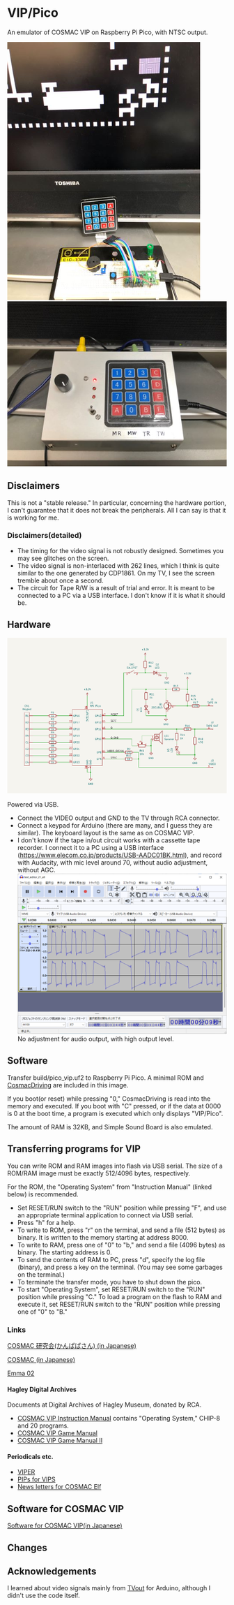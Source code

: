 # VIP/Pico

An emulator of COSMAC VIP on Raspberry Pi Pico, with NTSC output. 


![RoundUp](doc/roundup.jpg) ![Case](doc/case.jpg)


## Disclaimers

This is not a "stable release."
In particular, concerning the hardware portion, 
I can't guarantee that it does not break the peripherals. 
All I can say is that it is working for me. 


### Disclaimers(detailed)

- The timing for the video signal is not robustly designed. 
Sometimes you may see glitches on the screen. 
- The video signal is non-interlaced with 262 lines, 
which I think is quite similar to the one generated by CDP1861. 
On my TV, I see the screen tremble about once a second. 
- The circuit for Tape R/W is a result of trial and error. 
It is meant to be connected to a PC via a USB interface. 
I don't know if it is what it should be. 


## Hardware

![Schematic](doc/vip_pico_schematic.png)

Powered via USB. 

- Connect the VIDEO output and GND to the TV through RCA connector. 
- Connect a keypad for Arduino (there are many, and I guess they are similar). 
The keyboard layout is the same as on COSMAC VIP. 
- I don't know if the tape in/out circuit works with a cassette tape recorder. 
I connect it to a PC using a USB interface 
(https://www.elecom.co.jp/products/USB-AADC01BK.html), 
and record with Audacity, 
with mic level around 70, without audio adjustment, without AGC. 
![Recording](doc/screenshot_audacity.png)
No adjustment for audio output, with high output level. 


## Software

Transfer build/pico_vip.uf2 to Raspberry Pi Pico. 
A minimal ROM and 
[CosmacDriving](https://github.com/AutomaticComputer/CosmacDriving) 
are included in this image. 

If you boot(or reset) while pressing "0," 
CosmacDriving is read into the memory and executed. 
If you boot with "C" pressed, 
or if the data at 0000 is 0 at the boot time, 
a program is executed which only displays "VIP/Pico". 

The amount of RAM is 32KB, 
and Simple Sound Board is also emulated. 


## Transferring programs for VIP

You can write ROM and RAM images into flash via USB serial. 
The size of a ROM/RAM image must be exactly 512/4096 bytes, respectively. 

For the ROM, the "Operating System" from "Instruction Manual" (linked below) is recommended. 

- Set RESET/RUN switch to the "RUN" position while pressing "F", 
and use an appropriate terminal application to connect via USB serial. 
- Press "h" for a help. 
- To write to ROM, press "r" on the terminal, 
and send a file (512 bytes) as binary. 
It is written to the memory starting at address 8000. 
- To write to RAM, press one of "0" to "b," 
and send a file (4096 bytes) as binary. 
The starting address is 0. 
- To send the contents of RAM to PC, press "d", specify the log file (binary), 
and press a key on the terminal. 
(You may see some garbages on the terminal.)
- To terminate the transfer mode, you have to shut down the pico. 
- To start "Operating System", 
set RESET/RUN switch to the "RUN" position while pressing "C."
To load a program on the flash to RAM and execute it, 
set RESET/RUN switch to the "RUN" position while pressing one of "0" to "B."


### Links

[COSMAC 研究会(かんぱぱさん) (in Japanese)](https://kanpapa.com/cosmac/)

[COSMAC (in Japanese)](http://www.st.rim.or.jp/~nkomatsu/miscproc/CDP1802.html)

[Emma 02](https://www.emma02.hobby-site.com/)


#### Hagley Digital Archives

Documents at Digital Archives of Hagley Museum, donated by RCA. 

- [COSMAC VIP Instruction Manual](https://digital.hagley.org/LMSS_246409_873_11)
contains "Operating System," CHIP-8 and 20 programs. 
- [COSMAC VIP Game Manual](https://digital.hagley.org/LMSS_246409_873_12)
- [COSMAC VIP Game Manual II](https://digital.hagley.org/MSS_246477_MA1210_011)

#### Periodicals etc.

- [VIPER](https://github.com/mattmikolay/viper) 
- [PIPs for VIPS](https://github.com/TomSwan/pips-for-vips)
- [News letters for COSMAC Elf](http://www.cosmacelf.com/publications/newsletters/)


## Software for COSMAC VIP

[Software for COSMAC VIP(in Japanese)](doc/software.md)


## Changes



## Acknowledgements

I learned about video signals mainly from 
[TVout](https://github.com/Avamander/arduino-tvout) for Arduino, 
although I didn't use the code itself. 
